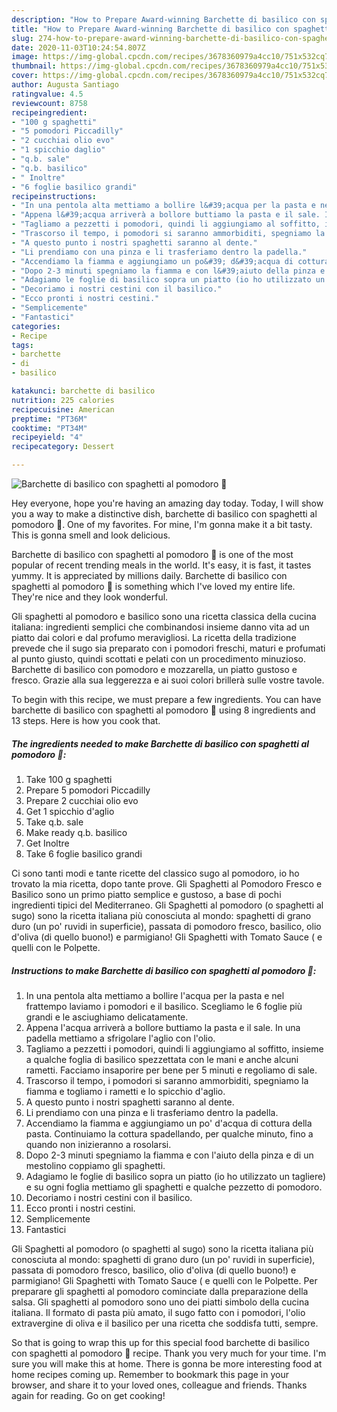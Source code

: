 ```yaml
---
description: "How to Prepare Award-winning Barchette di basilico con spaghetti al pomodoro 🌷"
title: "How to Prepare Award-winning Barchette di basilico con spaghetti al pomodoro 🌷"
slug: 274-how-to-prepare-award-winning-barchette-di-basilico-con-spaghetti-al-pomodoro
date: 2020-11-03T10:24:54.807Z
image: https://img-global.cpcdn.com/recipes/3678360979a4cc10/751x532cq70/barchette-di-basilico-con-spaghetti-al-pomodoro-🌷-recipe-main-photo.jpg
thumbnail: https://img-global.cpcdn.com/recipes/3678360979a4cc10/751x532cq70/barchette-di-basilico-con-spaghetti-al-pomodoro-🌷-recipe-main-photo.jpg
cover: https://img-global.cpcdn.com/recipes/3678360979a4cc10/751x532cq70/barchette-di-basilico-con-spaghetti-al-pomodoro-🌷-recipe-main-photo.jpg
author: Augusta Santiago
ratingvalue: 4.5
reviewcount: 8758
recipeingredient:
- "100 g spaghetti"
- "5 pomodori Piccadilly"
- "2 cucchiai olio evo"
- "1 spicchio daglio"
- "q.b. sale"
- "q.b. basilico"
- " Inoltre"
- "6 foglie basilico grandi"
recipeinstructions:
- "In una pentola alta mettiamo a bollire l&#39;acqua per la pasta e nel frattempo laviamo i pomodori e il basilico. Scegliamo le 6 foglie più grandi e le asciughiamo delicatamente."
- "Appena l&#39;acqua arriverà a bollore buttiamo la pasta e il sale. In una padella mettiamo a sfrigolare l&#39;aglio con l&#39;olio."
- "Tagliamo a pezzetti i pomodori, quindi li aggiungiamo al soffitto, insieme a qualche foglia di basilico spezzettata con le mani e anche alcuni rametti. Facciamo insaporire per bene per 5 minuti e regoliamo di sale."
- "Trascorso il tempo, i pomodori si saranno ammorbiditi, spegniamo la fiamma e togliamo i rametti e lo spicchio d&#39;aglio."
- "A questo punto i nostri spaghetti saranno al dente."
- "Li prendiamo con una pinza e li trasferiamo dentro la padella."
- "Accendiamo la fiamma e aggiungiamo un po&#39; d&#39;acqua di cottura della pasta. Continuiamo la cottura spadellando, per qualche minuto, fino a quando non inizieranno a rosolarsi."
- "Dopo 2-3 minuti spegniamo la fiamma e con l&#39;aiuto della pinza e di un mestolino coppiamo gli spaghetti."
- "Adagiamo le foglie di basilico sopra un piatto (io ho utilizzato un tagliere) e su ogni foglia mettiamo gli spaghetti e qualche pezzetto di pomodoro."
- "Decoriamo i nostri cestini con il basilico."
- "Ecco pronti i nostri cestini."
- "Semplicemente"
- "Fantastici"
categories:
- Recipe
tags:
- barchette
- di
- basilico

katakunci: barchette di basilico 
nutrition: 225 calories
recipecuisine: American
preptime: "PT36M"
cooktime: "PT34M"
recipeyield: "4"
recipecategory: Dessert

---
```



![Barchette di basilico con spaghetti al pomodoro 🌷](https://img-global.cpcdn.com/recipes/3678360979a4cc10/751x532cq70/barchette-di-basilico-con-spaghetti-al-pomodoro-🌷-recipe-main-photo.jpg)

Hey everyone, hope you're having an amazing day today. Today, I will show you a way to make a distinctive dish, barchette di basilico con spaghetti al pomodoro 🌷. One of my favorites. For mine, I'm gonna make it a bit tasty. This is gonna smell and look delicious.

Barchette di basilico con spaghetti al pomodoro 🌷 is one of the most popular of recent trending meals in the world. It's easy, it is fast, it tastes yummy. It is appreciated by millions daily. Barchette di basilico con spaghetti al pomodoro 🌷 is something which I've loved my entire life. They're nice and they look wonderful.

Gli spaghetti al pomodoro e basilico sono una ricetta classica della cucina italiana: ingredienti semplici che combinandosi insieme danno vita ad un piatto dai colori e dal profumo meravigliosi. La ricetta della tradizione prevede che il sugo sia preparato con i pomodori freschi, maturi e profumati al punto giusto, quindi scottati e pelati con un procedimento minuzioso. Barchette di basilico con pomodoro e mozzarella, un piatto gustoso e fresco. Grazie alla sua leggerezza e ai suoi colori brillerà sulle vostre tavole.


To begin with this recipe, we must prepare a few ingredients. You can have barchette di basilico con spaghetti al pomodoro 🌷 using 8 ingredients and 13 steps. Here is how you cook that.

<!--inarticleads1-->

##### The ingredients needed to make Barchette di basilico con spaghetti al pomodoro 🌷:

1. Take 100 g spaghetti
1. Prepare 5 pomodori Piccadilly
1. Prepare 2 cucchiai olio evo
1. Get 1 spicchio d&#39;aglio
1. Take q.b. sale
1. Make ready q.b. basilico
1. Get  Inoltre
1. Take 6 foglie basilico grandi


Ci sono tanti modi e tante ricette del classico sugo al pomodoro, io ho trovato la mia ricetta, dopo tante prove. Gli Spaghetti al Pomodoro Fresco e Basilico sono un primo piatto semplice e gustoso, a base di pochi ingredienti tipici del Mediterraneo. Gli Spaghetti al pomodoro (o spaghetti al sugo) sono la ricetta italiana più conosciuta al mondo: spaghetti di grano duro (un po&#39; ruvidi in superficie), passata di pomodoro fresco, basilico, olio d&#39;oliva (di quello buono!) e parmigiano! Gli Spaghetti with Tomato Sauce ( e quelli con le Polpette. 

<!--inarticleads2-->

##### Instructions to make Barchette di basilico con spaghetti al pomodoro 🌷:

1. In una pentola alta mettiamo a bollire l&#39;acqua per la pasta e nel frattempo laviamo i pomodori e il basilico. Scegliamo le 6 foglie più grandi e le asciughiamo delicatamente.
1. Appena l&#39;acqua arriverà a bollore buttiamo la pasta e il sale. In una padella mettiamo a sfrigolare l&#39;aglio con l&#39;olio.
1. Tagliamo a pezzetti i pomodori, quindi li aggiungiamo al soffitto, insieme a qualche foglia di basilico spezzettata con le mani e anche alcuni rametti. Facciamo insaporire per bene per 5 minuti e regoliamo di sale.
1. Trascorso il tempo, i pomodori si saranno ammorbiditi, spegniamo la fiamma e togliamo i rametti e lo spicchio d&#39;aglio.
1. A questo punto i nostri spaghetti saranno al dente.
1. Li prendiamo con una pinza e li trasferiamo dentro la padella.
1. Accendiamo la fiamma e aggiungiamo un po&#39; d&#39;acqua di cottura della pasta. Continuiamo la cottura spadellando, per qualche minuto, fino a quando non inizieranno a rosolarsi.
1. Dopo 2-3 minuti spegniamo la fiamma e con l&#39;aiuto della pinza e di un mestolino coppiamo gli spaghetti.
1. Adagiamo le foglie di basilico sopra un piatto (io ho utilizzato un tagliere) e su ogni foglia mettiamo gli spaghetti e qualche pezzetto di pomodoro.
1. Decoriamo i nostri cestini con il basilico.
1. Ecco pronti i nostri cestini.
1. Semplicemente
1. Fantastici


Gli Spaghetti al pomodoro (o spaghetti al sugo) sono la ricetta italiana più conosciuta al mondo: spaghetti di grano duro (un po&#39; ruvidi in superficie), passata di pomodoro fresco, basilico, olio d&#39;oliva (di quello buono!) e parmigiano! Gli Spaghetti with Tomato Sauce ( e quelli con le Polpette. Per preparare gli spaghetti al pomodoro cominciate dalla preparazione della salsa. Gli spaghetti al pomodoro sono uno dei piatti simbolo della cucina italiana. Il formato di pasta più amato, il sugo fatto con i pomodori, l&#39;olio extravergine di oliva e il basilico per una ricetta che soddisfa tutti, sempre. 

So that is going to wrap this up for this special food barchette di basilico con spaghetti al pomodoro 🌷 recipe. Thank you very much for your time. I'm sure you will make this at home. There is gonna be more interesting food at home recipes coming up. Remember to bookmark this page in your browser, and share it to your loved ones, colleague and friends. Thanks again for reading. Go on get cooking!
